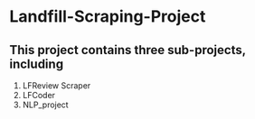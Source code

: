 # Landfill-Scraping-Project
## This project contains three sub-projects, including
1. LFReview Scraper
2. LFCoder
3. NLP_project
